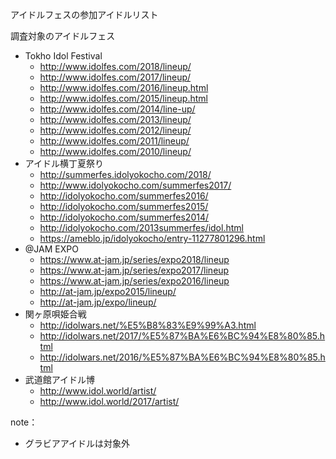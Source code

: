 アイドルフェスの参加アイドルリスト

調査対象のアイドルフェス

- Tokho Idol Festival
    - http://www.idolfes.com/2018/lineup/
    - http://www.idolfes.com/2017/lineup/
    - http://www.idolfes.com/2016/lineup.html
    - http://www.idolfes.com/2015/lineup.html
    - http://www.idolfes.com/2014/line-up/
    - http://www.idolfes.com/2013/lineup/
    - http://www.idolfes.com/2012/lineup/
    - http://www.idolfes.com/2011/lineup/
    - http://www.idolfes.com/2010/lineup/
- アイドル横丁夏祭り
    - http://summerfes.idolyokocho.com/2018/
    - http://www.idolyokocho.com/summerfes2017/
    - http://idolyokocho.com/summerfes2016/
    - http://idolyokocho.com/summerfes2015/
    - http://idolyokocho.com/summerfes2014/
    - http://idolyokocho.com/2013summerfes/idol.html
    - https://ameblo.jp/idolyokocho/entry-11277801296.html
- @JAM EXPO
    - https://www.at-jam.jp/series/expo2018/lineup
    - https://www.at-jam.jp/series/expo2017/lineup
    - https://www.at-jam.jp/series/expo2016/lineup
    - http://at-jam.jp/expo2015/lineup/
    - http://at-jam.jp/expo/lineup/
- 関ヶ原唄姫合戦
    - http://idolwars.net/%E5%B8%83%E9%99%A3.html
    - http://idolwars.net/2017/%E5%87%BA%E6%BC%94%E8%80%85.html
    - http://idolwars.net/2016/%E5%87%BA%E6%BC%94%E8%80%85.html
- 武道館アイドル博
    - http://www.idol.world/artist/
    - http://www.idol.world/2017/artist/

note：
- グラビアアイドルは対象外
